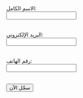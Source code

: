 <form action="https://docs.google.com/forms/d/e/12R4_Cj0ihZ2B3-g3n7JI3Yhu6c1y7E_zZnTWQSWfa0o/edit#responses" method="POST" target="hidden_iframe" onsubmit="submitted=true;">
  <label>الاسم الكامل:</label><br>
  <input type="text" name="entry.2005620554" required><br><br>

  <label>البريد الإلكتروني:</label><br>
  <input type="email" name="entry.1045781291" required><br><br>

  <label>رقم الهاتف:</label><br>
  <input type="tel" name="entry.1166974658"><br><br>

  <button type="submit">سجّل الآن</button>
</form>

<iframe name="hidden_iframe" style="display:none;"></iframe>
